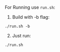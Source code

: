 For Running use `run.sh`:
1. Build with -b flag:

```
./run.sh -b
```

2. Just run:

```
./run.sh
```